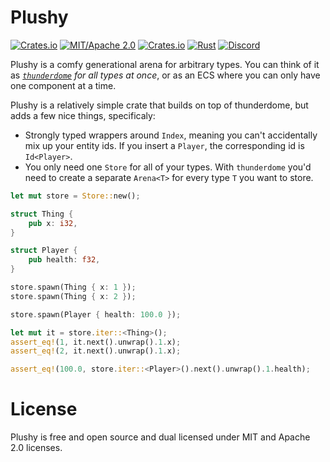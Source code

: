 # Plushy

[![Crates.io](https://img.shields.io/crates/v/plushy.svg)](https://crates.io/crates/plushy)
[![MIT/Apache 2.0](https://img.shields.io/badge/license-MIT%2FApache-blue.svg)](https://github.com/darthdeus/plushy#license)
[![Crates.io](https://img.shields.io/crates/d/plushy.svg)](https://crates.io/crates/plushy)
[![Rust](https://github.com/darthdeus/plushy/workflows/CI/badge.svg)](https://github.com/darthdeus/plushy/actions)
[![Discord](https://img.shields.io/discord/720719762031771680.svg?label=&logo=discord&logoColor=ffffff&color=7389D8&labelColor=6A7EC2)](https://discord.gg/M8hySjuG48)

Plushy is a comfy generational arena for arbitrary types. You can think of it
as _[`thunderdome`](https://docs.rs/thunderdome) for all types at once_, or as
an ECS where you can only have one component at a time.

Plushy is a relatively simple crate that builds on top of thunderdome, but adds a few nice things, specificaly:

- Strongly typed wrappers around `Index`, meaning you can't accidentally mix up your entity ids. If you insert a `Player`, the corresponding id is `Id<Player>`.
- You only need one `Store` for all of your types. With `thunderdome` you'd need to create a separate `Arena<T>` for every type `T` you want to store.

```rust
let mut store = Store::new();

struct Thing {
    pub x: i32,
}

struct Player {
    pub health: f32,
}

store.spawn(Thing { x: 1 });
store.spawn(Thing { x: 2 });

store.spawn(Player { health: 100.0 });

let mut it = store.iter::<Thing>();
assert_eq!(1, it.next().unwrap().1.x);
assert_eq!(2, it.next().unwrap().1.x);

assert_eq!(100.0, store.iter::<Player>().next().unwrap().1.health);

```

# License

Plushy is free and open source and dual licensed under MIT and Apache 2.0 licenses.
